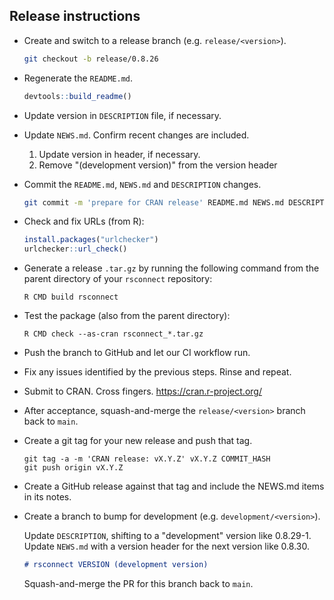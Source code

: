 ## Release instructions

-   Create and switch to a release branch (e.g. `release/<version>`).

    ```bash
    git checkout -b release/0.8.26
    ```

-   Regenerate the `README.md`.

    ```r
    devtools::build_readme()
    ```

-   Update version in `DESCRIPTION` file, if necessary.

-   Update `NEWS.md`. Confirm recent changes are included.

    1. Update version in header, if necessary.
    2. Remove "(development version)" from the version header

-   Commit the `README.md`, `NEWS.md` and `DESCRIPTION` changes.

    ```bash
    git commit -m 'prepare for CRAN release' README.md NEWS.md DESCRIPTION
    ```

-   Check and fix URLs (from R):

    ```r
    install.packages("urlchecker")
    urlchecker::url_check()
    ```

-   Generate a release `.tar.gz` by running the following command from the
    parent directory of your `rsconnect` repository:
    
    ```console
    R CMD build rsconnect
    ```

-   Test the package (also from the parent directory):

    ```console
    R CMD check --as-cran rsconnect_*.tar.gz
    ```

-   Push the branch to GitHub and let our CI workflow run.

-   Fix any issues identified by the previous steps. Rinse and repeat.

-   Submit to CRAN. Cross fingers. https://cran.r-project.org/
    
-   After acceptance, squash-and-merge the `release/<version>` branch back to
    `main`.

-   Create a git tag for your new release and push that tag.

    ```console
    git tag -a -m 'CRAN release: vX.Y.Z' vX.Y.Z COMMIT_HASH
    git push origin vX.Y.Z
    ```

-   Create a GitHub release against that tag and include the NEWS.md items in
    its notes.

-   Create a branch to bump for development (e.g. `development/<version>`).

    Update `DESCRIPTION`, shifting to a "development" version like 0.8.29-1.
    Update `NEWS.md` with a version header for the next version like 0.8.30.
    
    ````markdown
    # rsconnect VERSION (development version)
    ````

    Squash-and-merge the PR for this branch back to `main`.

